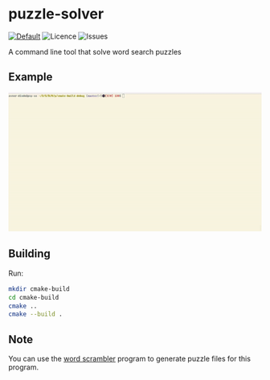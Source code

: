 # puzzle-solver
[![Default](https://github.com/zenon8adams/puzzler/actions/workflows/base-ci.yml/badge.svg?branch=master)](https://github.com/zenon8adams/copywrite/actions/workflows/base-ci.yml)
![Licence](https://img.shields.io/github/license/zenon8adams/puzzler)
![Issues](https://img.shields.io/github/issues/zenon8adams/puzzler)

A command line tool that solve word search puzzles

## Example
![Animation](example/puzzler-animation.gif)
## Building
Run:
```sh
mkdir cmake-build
cd cmake-build
cmake ..
cmake --build .
```
## Note
You can use the [word scrambler](https://github.com/zenon8adams/WordScrambler) program
to generate puzzle files for this program.
